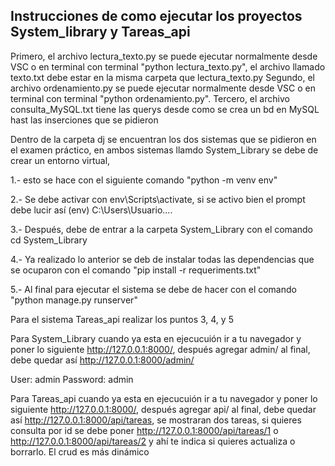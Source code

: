 ## Instrucciones de como ejecutar los proyectos System_library y Tareas_api

Primero, el archivo lectura_texto.py se puede ejecutar normalmente desde VSC o en terminal con terminal "python lectura_texto.py", el archivo llamado texto.txt debe estar en la misma carpeta que lectura_texto.py
Segundo, el archivo ordenamiento.py se puede ejecutar normalmente desde VSC o en terminal con terminal "python ordenamiento.py".
Tercero, el archivo consulta_MySQL.txt tiene las querys desde como se crea un bd en MySQL hast las inserciones que se pidieron


Dentro de la carpeta dj se encuentran los dos sistemas que se pidieron en el examen práctico, en ambos sistemas llamdo System_Library se debe de crear un entorno virtual, 


1.- esto se hace con el siguiente comando "python -m venv env"

2.- Se debe activar con env\Scripts\activate, si se activo bien el prompt debe lucir así 
(env) C:\Users\Usuario....

3.- Después, debe de entrar a la carpeta System_Library con el comando cd System_Library

4.- Ya realizado lo anterior se deb de instalar todas las dependencias que se ocuparon con el comando "pip install -r requeriments.txt"

5.- Al final para ejecutar el sistema se debe de hacer con el comando "python manage.py runserver"


Para el sistema Tareas_api realizar los puntos 3, 4, y 5

Para System_Library cuando ya esta en ejecucuión ir a tu navegador y poner lo siguiente http://127.0.0.1:8000/, después agregar admin/ al final, debe quedar así http://127.0.0.1:8000/admin/

User: admin
Password: admin

Para Tareas_api cuando ya esta en ejecucuión ir a tu navegador y poner lo siguiente http://127.0.0.1:8000/, después agregar api/ al final, debe quedar así http://127.0.0.1:8000/api/tareas, se mostraran dos tareas, si quieres consulta por id se debe poner http://127.0.0.1:8000/api/tareas/1 o http://127.0.0.1:8000/api/tareas/2 y ahí te indica si quieres actualiza o borrarlo. El crud es más dinámico
